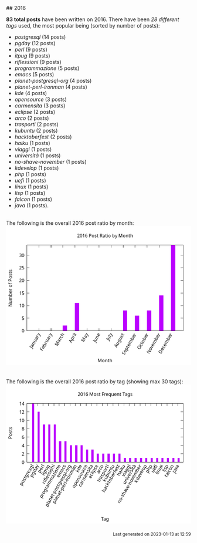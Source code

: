 <a name="2016" />
## 2016 

**83 total posts** have been written on 2016.
There have been *28 different tags* used, the most
popular being (sorted by number of posts):
 
- *postgresql* (14 posts)  
- *pgday* (12 posts)  
- *perl* (9 posts)  
- *itpug* (9 posts)  
- *riflessioni* (9 posts)  
- *programmazione* (5 posts)  
- *emacs* (5 posts)  
- *planet-postgresql-org* (4 posts)  
- *planet-perl-ironman* (4 posts)  
- *kde* (4 posts)  
- *opensource* (3 posts)  
- *carmensita* (3 posts)  
- *eclipse* (2 posts)  
- *arco* (2 posts)  
- *trasporti* (2 posts)  
- *kubuntu* (2 posts)  
- *hacktoberfest* (2 posts)  
- *haiku* (1 posts)  
- *viaggi* (1 posts)  
- *università* (1 posts)  
- *no-shave-november* (1 posts)  
- *kdevelop* (1 posts)  
- *php* (1 posts)  
- *uefi* (1 posts)  
- *linux* (1 posts)  
- *lisp* (1 posts)  
- *falcon* (1 posts)  
- *java* (1 posts).<br/>
<br/>
The following is the overall 2016 post ratio by month:
<br/>
    <center>
      <img src="/images/stats/2016-months.png" alt="2016 post ratio per month" />
    </center>
<br/>

<br/>
The following is the overall 2016 post ratio by tag (showing max 30 tags):
<br/>
  <center>
    <img src="/images/stats/2016-tags.png" alt="2016 post ratio per tag" />
  </center>
<br/>

<div align="right">
<small>
Last generated on 2023-01-13 at 12:59
</small>
</div>

<br/>
